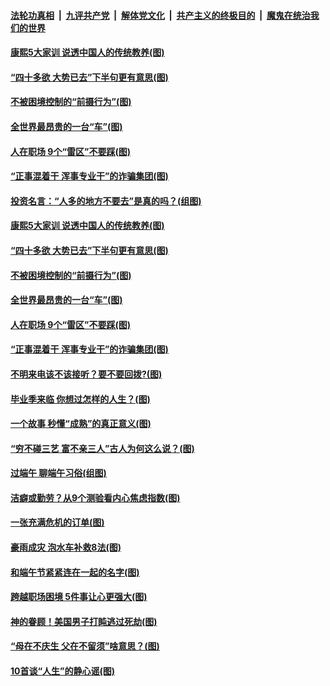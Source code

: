

####  [法轮功真相](../../../../basic/blob/master/README.md?t=06280702) &nbsp;|&nbsp; [九评共产党](../../../../9ping.md/blob/master/README.md?t=06280702) &nbsp;|&nbsp; [解体党文化](../../../../jtdwh.md/blob/master/README.md?t=06280702)  &nbsp;|&nbsp; [共产主义的终极目的](../../../../gczydzjmd.md/blob/master/README.md?t=06280702) &nbsp;|&nbsp; [魔鬼在统治我们的世界](../../../../mgztzwmdsj.md/blob/master/README.md?t=06280702) 

#### [康熙5大家训 说透中国人的传统教养(图)](../pages/p8/937696.md?t=06280702) 

#### [“四十多欲 大势已去”下半句更有意思(图)](../pages/p8/937811.md?t=06280702) 

#### [不被困境控制的“前摄行为”(图)](../pages/p8/937145.md?t=06280702) 

#### [全世界最昂贵的一台“车”(图)](../pages/p8/937477.md?t=06280702) 

#### [人在职场 9个“雷区”不要踩(图)](../pages/p8/937766.md?t=06280702) 

#### [“正事混着干 浑事专业干”的诈骗集团(图)](../pages/p8/937732.md?t=06280702) 

#### [投资名言：“人多的地方不要去”是真的吗？(组图)](../pages/p8/937855.md?t=06280702) 

#### [康熙5大家训 说透中国人的传统教养(图)](../pages/p8/937696.md?t=06280702) 

#### [“四十多欲 大势已去”下半句更有意思(图)](../pages/p8/937811.md?t=06280702) 

#### [不被困境控制的“前摄行为”(图)](../pages/p8/937145.md?t=06280702) 

#### [全世界最昂贵的一台“车”(图)](../pages/p8/937477.md?t=06280702) 

#### [人在职场 9个“雷区”不要踩(图)](../pages/p8/937766.md?t=06280702) 

#### [“正事混着干 浑事专业干”的诈骗集团(图)](../pages/p8/937732.md?t=06280702) 

#### [不明来电该不该接听？要不要回拨?(图)](../pages/p8/936929.md?t=06280702) 

#### [毕业季来临 你想过怎样的人生？(图)](../pages/p8/937661.md?t=06280702) 

#### [一个故事 秒懂“成熟”的真正意义(图)](../pages/p8/936405.md?t=06280702) 

#### [“穷不碰三艺 富不亲三人”古人为何这么说？(图)](../pages/p8/937602.md?t=06280702) 

#### [过端午 聊端午习俗(组图)](../pages/p8/937246.md?t=06280702) 

#### [洁癖或勤劳？从9个测验看内心焦虑指数(图)](../pages/p8/937558.md?t=06280702) 

#### [一张充满危机的订单(图)](../pages/p8/936981.md?t=06280702) 

#### [豪雨成灾 泡水车补救8法(图)](../pages/p8/937526.md?t=06280702) 

#### [和端午节紧紧连在一起的名字(图)](../pages/p8/937448.md?t=06280702) 

#### [跨越职场困境 5件事让心更强大(图)](../pages/p8/937375.md?t=06280702) 

#### [神的眷顾！美国男子打盹逃过死劫(图)](../pages/p8/936985.md?t=06280702) 

#### [“母在不庆生 父在不留须”啥意思？(图)](../pages/p8/937234.md?t=06280702) 

#### [10首谈“人生”的静心谣(图)](../pages/p8/936965.md?t=06280702) 

